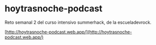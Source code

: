 # hoytrasnoche-podcast

Reto semanal 2 del curso intensivo summerhack, de la escueladevrock.

[http://hoytrasnoche-podcast.web.app/](http://hoytrasnoche-podcast.web.app/)
